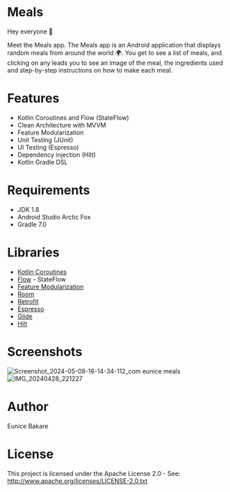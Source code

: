 # Meals

Hey everyone 👋

Meet the Meals app. 
The Meals app is an Android application that displays random meals from around the world 🌍. You get to see a list of meals, and clicking on any leads you to see an image of the meal, the ingredients used and step-by-step instructions on how to make each meal. 

# Features
* Kotlin Coroutines and Flow (StateFlow)
* Clean Architecture with MVVM
* Feature Modularization
* Unit Testing (JUnit)
* UI Testing (Espresso)
* Dependency injection (Hilt)
* Kotlin Gradle DSL

# Requirements
* JDK 1.8
* Android Studio Arctic Fox
* Gradle 7.0

# Libraries
* [Kotlin Coroutines](https://developer.android.com/kotlin/coroutines)
* [Flow](https://developer.android.com/kotlin/flow) - StateFlow
* [Feature Modularization](https://developer.android.com/topic/modularization/patterns#feature-modules)
* [Room](https://developer.android.com/training/data-storage/room)
* [Retrofit](https://square.github.io/retrofit/)
* [Espresso](https://developer.android.com/training/testing/espresso)
* [Glide](https://github.com/bumptech/glide)
* [Hilt](https://developer.android.com/training/dependency-injection/hilt-android)
  
# Screenshots
![Screenshot_2024-05-08-16-14-34-112_com eunice meals](https://github.com/eunix56/Meals/assets/31594540/1965e665-a53f-4716-8200-8117efe297f8)
![IMG_20240428_221227](https://github.com/eunix56/Meals/assets/31594540/f5b7fabd-a1c8-4b89-a188-a126520aad68)


# Author
Eunice Bakare

# License
This project is licensed under the Apache License 2.0 - See: http://www.apache.org/licenses/LICENSE-2.0.txt
